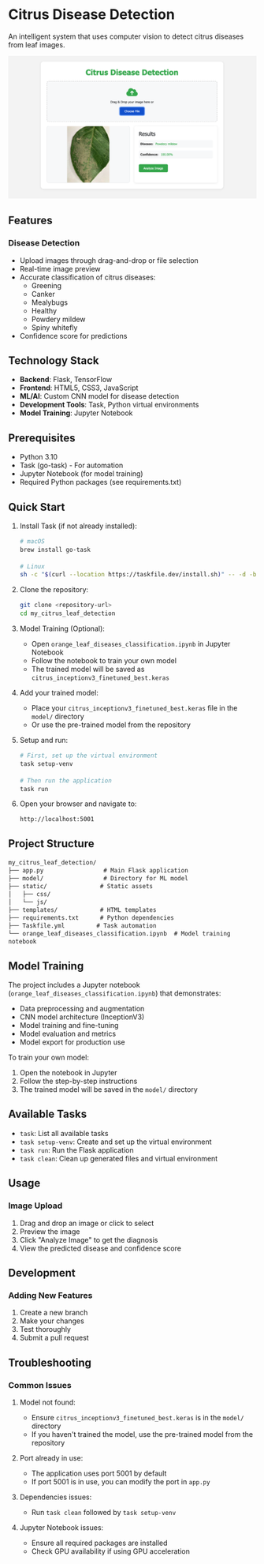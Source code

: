 # Citrus Disease Detection

An intelligent system that uses computer vision to detect citrus diseases from leaf images.

![Citrus Disease Detection Interface](assets/Citrus-Disease-Detection-UI.png)

## Features

### Disease Detection
- Upload images through drag-and-drop or file selection
- Real-time image preview
- Accurate classification of citrus diseases:
  - Greening
  - Canker
  - Mealybugs
  - Healthy
  - Powdery mildew
  - Spiny whitefly
- Confidence score for predictions

## Technology Stack

- **Backend**: Flask, TensorFlow
- **Frontend**: HTML5, CSS3, JavaScript
- **ML/AI**: Custom CNN model for disease detection
- **Development Tools**: Task, Python virtual environments
- **Model Training**: Jupyter Notebook

## Prerequisites

- Python 3.10
- Task (go-task) - For automation
- Jupyter Notebook (for model training)
- Required Python packages (see requirements.txt)

## Quick Start

1. Install Task (if not already installed):
   ```bash
   # macOS
   brew install go-task

   # Linux
   sh -c "$(curl --location https://taskfile.dev/install.sh)" -- -d -b ~/.local/bin
   ```

2. Clone the repository:
   ```bash
   git clone <repository-url>
   cd my_citrus_leaf_detection
   ```

3. Model Training (Optional):
   - Open `orange_leaf_diseases_classification.ipynb` in Jupyter Notebook
   - Follow the notebook to train your own model
   - The trained model will be saved as `citrus_inceptionv3_finetuned_best.keras`

4. Add your trained model:
   - Place your `citrus_inceptionv3_finetuned_best.keras` file in the `model/` directory
   - Or use the pre-trained model from the repository

5. Setup and run:
   ```bash
   # First, set up the virtual environment
   task setup-venv

   # Then run the application
   task run
   ```

6. Open your browser and navigate to:
   ```
   http://localhost:5001
   ```

## Project Structure

```
my_citrus_leaf_detection/
├── app.py                 # Main Flask application
├── model/                 # Directory for ML model
├── static/               # Static assets
│   ├── css/
│   └── js/
├── templates/            # HTML templates
├── requirements.txt      # Python dependencies
├── Taskfile.yml         # Task automation
└── orange_leaf_diseases_classification.ipynb  # Model training notebook
```

## Model Training

The project includes a Jupyter notebook (`orange_leaf_diseases_classification.ipynb`) that demonstrates:
- Data preprocessing and augmentation
- CNN model architecture (InceptionV3)
- Model training and fine-tuning
- Model evaluation and metrics
- Model export for production use

To train your own model:
1. Open the notebook in Jupyter
2. Follow the step-by-step instructions
3. The trained model will be saved in the `model/` directory

## Available Tasks

- `task`: List all available tasks
- `task setup-venv`: Create and set up the virtual environment
- `task run`: Run the Flask application
- `task clean`: Clean up generated files and virtual environment

## Usage

### Image Upload
1. Drag and drop an image or click to select
2. Preview the image
3. Click "Analyze Image" to get the diagnosis
4. View the predicted disease and confidence score

## Development

### Adding New Features
1. Create a new branch
2. Make your changes
3. Test thoroughly
4. Submit a pull request

## Troubleshooting

### Common Issues
1. Model not found:
   - Ensure `citrus_inceptionv3_finetuned_best.keras` is in the `model/` directory
   - If you haven't trained the model, use the pre-trained model from the repository

2. Port already in use:
   - The application uses port 5001 by default
   - If port 5001 is in use, you can modify the port in `app.py`

3. Dependencies issues:
   - Run `task clean` followed by `task setup-venv`

4. Jupyter Notebook issues:
   - Ensure all required packages are installed
   - Check GPU availability if using GPU acceleration
